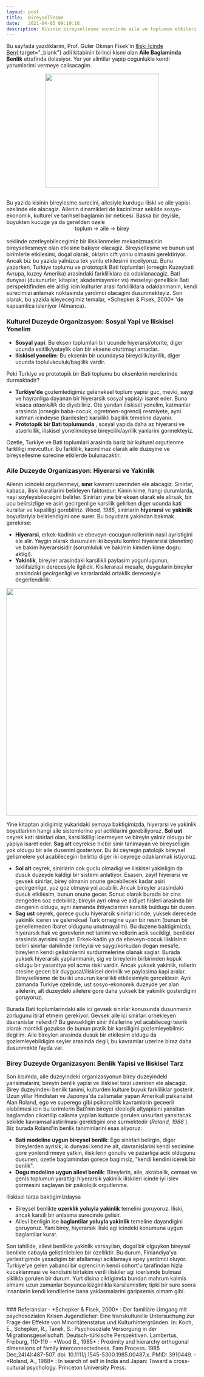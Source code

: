 ```yaml
---
layout: post
title:  Bireysellesme
date:   2021-04-05 09:19:16
description: Kisinin bireysellesme surecinde aile ve toplumun etkileri
---
```


Bu sayfada yazdiklarim, Prof. Guler Okman Fisek'in [Iliski Icinde Ben](https://bilgiyay.com/kitap/iliski-icinde-ben/){:target="\_blank"} adli kitabinin birinci kismi olan **Aile Baglaminda Benlik** etrafinda dolasiyor. Yer yer alintilar yapip cogunlukla kendi yorumlarimi vermeye calisacagim. 

<p align="center">
  <img class="img-fluid rounded z-depth-1" src="{{ site.baseurl }}/assets/img/ilişki-içinde-ben.png" style="width:300px;" />
</p>


<br/>
Bu yazida kisinin bireylesme surecini, ailesiyle kurdugu iliski ve aile yapisi ozelinde ele alacagiz. Ailenin dinamikleri de kacinilmaz sekilde sosyo-ekonomik, kulturel ve tarihsel baglamin bir neticesi. Baska bir deyisle, buyukten kucuge ya da genelden ozele 
<br/>
<div align="center">toplum &rarr; aile &rarr; birey</div>
<br/>
seklinde ozetleyebilecegimiz bir iliskilenmeler mekanizmasinin bireysellesmeye olan etkisine bakiyor olacagiz. Bireysellesme ve bunun ust birimlerle etkilesimi, dogal olarak, oklarin cift yonlu olmasini gerektiriyor. Ancak biz bu yazida yalnizca tek yonlu etkilesimi inceliyoruz. Bunu yaparken, Turkiye toplumu ve prototopik Bati toplumlari (ornegin Kuzeybati Avrupa, kuzey Amerika) arasindaki farkliliklara da odaklanacagiz. Bati dunyasi (dusunurler, kitaplar, akademisyenler vs) meseleyi genellikle Bati perspektifinden ele aldigi icin kulturler arasi farkliliklara odaklanmanin, kendi surecimizi anlamak noktasinda yardimci olacagini dusunmekteyiz. Son olarak, bu yazida isleyecegimiz temalar, *Schepker & Fisek, 2000* 'de kapsamlica isleniyor (Almanca).

### Kulturel Duzeyde Organizasyon: Sosyal Yapi ve Iliskisel Yonelim
- **Sosyal yapi**: Bu eksen toplumlari bir ucunde hiyerarsi/otorite, diger ucunda esitlik/yataylik olan bir eksene oturtmayi amaclar.
- **Iliskisel yonelim**: Bu eksenin bir ucundaysa bireycilik/ayrilik, diger ucunda toplulukculuk/baglilik vardir.

Peki Turkiye ve prototopik bir Bati toplumu bu eksenlerin nerelerinde durmaktadir?
- **Turkiye'de** gozlemledigimiz geleneksel toplum yapisi guc, mevki, saygi ve hayranliga dayanan bir hiyerarsik sosyal yapisiyi isaret eder. Buna kisaca *ataerkillik* de diyebiliriz. Ote yandan iliskisel yonelim, katmanlar arasinda (ornegin baba-cocuk, ogretmen-ogrenci) resmiyete, ayni katman icindeyse (kardesler) karsilikli baglilik temeline dayanir.
- **Prototopik bir Bati toplumunda** , sosyal yapida daha az hiyerarsi ve ataerkillik, iliskisel yonelimdeyse bireycilik/ayrilik yanlarini gormekteyiz.

Ozetle, Turkiye ve Bati toplumlari arasinda bariz bir kulturel orgutlenme farkliligi mevcuttur. Bu farklilik, kacinilmaz olarak aile duzeyine ve bireysellesme surecine etkilerde bulunacaktir. 

### Aile Duzeyde Organizasyon: Hiyerarsi ve Yakinlik
Ailenin icindeki orgutlenmeyi, **sınır** kavrami uzerinden ele alacagiz. Sinirlar, kabaca, iliski kurallarini belirleyen faktordur: Kimin kime, hangi durumlarda, neyi soyleyebilecegini belirler. Sinirlari yine bir eksen olarak ele alirsak, bir ucu belirsizlige ve asiri gecirgenlige karsilik gelirken diger ucunda kati kurallar ve kapaliligi gorebiliriz. *Wood, 1985*, sinirlarin **hiyerarsi** ve **yakinlik** boyutlariyla belirlendigini one surer. Bu boyutlara yakindan bakmak gerekirse:
- **Hiyerarsi**, erkek-kadinin ve ebeveyn-cocugun rollerinin nasil ayristigini ele alir. Yaygin olarak dusunulen iki boyutu kontrol hiyerarsisi (denetim) ve bakim hiyerarsisidir (sorumluluk ve bakimin kimden kime dogru aktigi). 
- **Yakinlik**, bireyler arasindaki karsilikli paylasim yogunlugunun, teklifsizligin derecesiyle ilgilidir. Kisilerarasi mesafe, duygularin bireyler arasindaki gecirgenligi ve kararlardaki ortaklik derecesiyle degerlendirilir.

<p align="center">
  <img border=0px class="img-fluid rounded z-depth-1" src="{{ site.baseurl }}/assets/img/hiyerarsi-yakinlik.png" style="width:600px;" />
</p>

Yine kitaptan aldigimiz yukaridaki semaya baktigimizda, hiyerarsi ve yakinlik boyutlarinin hangi aile sistemlerine yol actiklarini gorebiliyoruz. **Sol ust** ceyrek kati sinirlari olan, karsilikliligi icermeyen ve bireyin yalniz oldugu bir yapiya isaret eder. **Sag alt** ceyrekse hicbir sinir tanimayan ve bireyselligin yok oldugu bir aile dusenini gosteriyor. Bu iki ceyregin patolojik bireysel gelismelere yol acabilecegini belirtip diger iki ceyrege odaklanmak istiyoruz.

- **Sol alt** ceyrek, sinirlarin cok guclu olmadigi ve iliskisel yakinligin da dusuk duzeyde kaldigi bir sistemi anlatiyor. Esasen, zayif hiyerarsi ve gevsek sinirlar, birey olmanin onune gecebilecek kadar asiri gecirgenlige, yuz goz olmaya yol acabilir. Ancak bireyler arasindaki dusuk etkilesim, bunun onune gecer. Sonuc olarak burada bir cins dengeden soz edebiliriz; bireyin ayri olma ve aidiyet hisleri arasinda bir dengenin oldugu, ayni zamanda ihtiyaclarinin karsilik buldugu bir duzen. 
- **Sag ust** ceyrek, gorece guclu hiyerarsik sinirlar icinde, yuksek derecede yakinlik iceren ve geleneksel Turk ornegine uyan bir resim (bunun bir genellemeden ibaret oldugunu unutmayalim). Bu duzene baktigimizda, hiyerarsik hak ve gorevlerin net tanimi ve rollerin acik secikligi, benlikler arasinda ayrisimi saglar. Erkek-kadin ya da ebeveyn-cocuk iliskisinin belirli sinirlar dahilinde ilerleyisi ve saygi/korkudan dogan mesafe, bireylerin kendi gelisimlerini surdurmelerine olanak saglar. Burada yuksek hiyerarsik yapilanmanin, sig ve bireylerin birbirinden kopuk oldugu bir yasantiya yol acma riski vardir. Ancak yuksek yakinlik, rollerin otesine gecen bir duygusal/iliskisel derinlik ve paylasima kapi aralar. Bireysellesme de bu iki unsurun karsilikli etkilesimiyle gerceklesir. Ayni zamanda Turkiye ozelinde, ust sosyo-ekonomik duzeyde yer alan ailelerin, alt duzeydeki ailelere gore daha yuksek bir yakinlik gosterdigini goruyoruz. 

Burada Bati toplumlarindaki aile ici gevsek sinirlar konusunda dusunmenin zorlugunu itiraf etmem gerekiyor. Gevsek aile ici sinirlari ornekleyen davranislar nelerdir? Bu gevsekligin sinir ihlallerine yol acabilecegi teorik olarak mantikli gozukse de bunun pratik bir karsiligini gozlemleyebilmis degilim. Aile bireyleri arasinda dusuk bir etkilesim oldugu da gozlemleyebildigim seyler arasinda degil; bu kavramlar uzerine biraz daha dusunmekte fayda var.

### Birey Duzeyde Organizasyon: Benlik Yapisi ve Iliskisel Tarz
Son kisimda, aile duzeyindeki organizasyonun birey duzeyindeki yansimalarini, bireyin benlik yapisi ve iliskisel tarzi uzerinen ele alacagiz. Birey duzeyindeki benlik tanimi, kulturden kulture buyuk farkliliklar gosterir. Uzun yillar Hindistan ve Japonya'da calismalar yapan Amerikali psikanalist Alan Roland, ego ve superego gibi psikanalitik kavramlarin geceerli olabilmesi icin bu terimlerin Bati'nin bireyci ideolojik altyapisini yansitan baglamdan cikartilip calisma yapilan kulturde gorulen unsurlari yansitacak sekilde kavramsallastirilmasi gerektigini one surmektedir (*Roland, 1988* ). Biz burada Roland'in benlik taniminlarini esas aliyoruz:
- **Bati modeline uygun bireysel benlik**: Ego sinirlari belirgin, diger bireylerden ayrisik, ic dunyasi kendine ait, davranislarini kendi secimine gore yonlendirmeye yatkin, iliskilerin gonullu ve pazarliga acik oldugunu dusunen; ozetle baglamindan gorece bagimsiz, "kendi kendini icerek bir benlik".
- **Dogu modeline uygun ailevi benlik**: Bireylerin, aile, akrabalik, cemaat ve genis toplumun yarattigi hiyerarsik yakinlik iliskileri icinde iyi islev gormesini saglayan bir psikolojik orgutlenme. 

Iliskisel tarza baktigimizdaysa
- Bireysel benlikte **ozerklik yoluyla yakinlik** temelini goruyoruz. Iliski, ancak karsili bir anlasma surecinde gelisir.
- Ailevi benligin ise **baglantilar yoluyla yakinlik** temeline dayandigini goruyoruz. Yani birey, hiyerarsik iliski agi icindeki konumuna uygun baglantilar kurar.

Son tahlilde, ailevi benlikte yakinlik varsayilan, dogal bir olguyken bireysel benlikte cabayla gelistirilebilen bir ozelliktir. Bu durum, Finlandiya'ya yerlestigimde yasadigim bir afallamayi aciklamaya epey yardimci oluyor. Turkiye'ye gelen yabanci bir ogrencinin kendi cohort'u tarafindan hizla kucaklanmasi ve kendisini birtakim verili iliskiler agi icerisinde bulmasi siklikla gorulen bir durum. Yurt disina ciktigimda bundan mahrum kalmis olmami uzun zamanlar boyunca kizginlikla karsilamistim; tipki bir sure sonra insanlarin kendi kendilerine bana yaklasmalarini garipsemis olmam gibi. 

<br/>
### Referanslar
- *Schepker & Fisek, 2000* : Der familiäre Umgang mit psychosozialen Krisen Jugendlicher: Eine transkulturelle Untersuchung zur Frage der Effekte von Minoritätenstatus und Kulturhintergründen. In: Koch, E., Schepker, R., Taneli, S.: Psychosoziale Versorgung in der Migrationsgesellschaft. Deutsch-türkische Perspektiven. Lambertus, Freiburg, 110-119
- *Wood B., 1985* : Proximity and hierarchy orthogonal dimensions of family interconnectedness. Fam Process. 1985 Dec;24(4):487-507. doi: 10.1111/j.1545-5300.1985.00487.x. PMID: 3910449.
- *Roland, A., 1988* : In search of self in India and Japan: Toward a cross-cultural psychology. Princeton University Press.


















